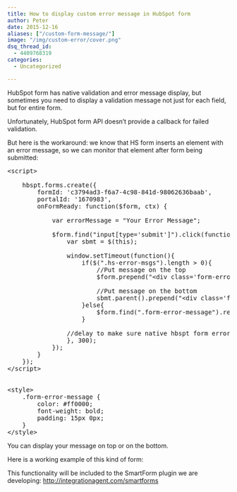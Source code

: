 ```yaml
---
title: How to display custom error message in HubSpot form
author: Peter
date: 2015-12-16
aliases: ["/custom-form-message/"]
image: "/img/custom-error/cover.png"
dsq_thread_id:
  - 4409768319
categories:
  - Uncategorized

---
```

HubSpot form has native validation and error message display, but sometimes you need to display a validation message not just for each field, but for entire form.

Unfortunately, HubSpot form API doesn&#8217;t provide a callback for failed validation.

But here is the workaround: we know that HS form inserts an element with an error message, so we can monitor that element after form being submitted:

<pre class="lang:default decode:true">&lt;script&gt;

	hbspt.forms.create({
        formId: 'c3794ad3-f6a7-4c98-841d-98062636baab',
		portalId: '1670983',
        onFormReady: function($form, ctx) {

            var errorMessage = "Your Error Message";

            $form.find("input[type='submit']").click(function(){
				var sbmt = $(this);

                window.setTimeout(function(){
					if($(".hs-error-msgs").length &gt; 0){
						//Put message on the top
						$form.prepend("&lt;div class='form-error-message'&gt;" + errorMessage + "&lt;/div&gt;")

						//Put message on the bottom
						sbmt.parent().prepend("&lt;div class='form-error-message'&gt;" + errorMessage + "&lt;/div&gt;")
					}else{
						$form.find(".form-error-message").remove();
					}

                //delay to make sure native hbspt form error already appeared
				}, 300);
			});
        }
    });
&lt;/script&gt;


&lt;style&gt;
	.form-error-message {
		color: #ff0000;
		font-weight: bold;
		padding: 15px 0px;
	}
&lt;/style&gt;</pre>

You can display your message on top or on the bottom.
  
Here is a working example of this kind of form:


  
This functionality will be included to the SmartForm plugin we are developing: <http://integrationagent.com/smartforms>

